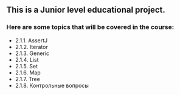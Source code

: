 ## This is a Junior level educational project.<br/>
### Here are some topics that will be covered in the course:

- 2.1.1. AssertJ
- 2.1.2. Iterator
- 2.1.3. Generic
- 2.1.4. List
- 2.1.5. Set
- 2.1.6. Map
- 2.1.7. Tree
- 2.1.8. Контрольные вопросы